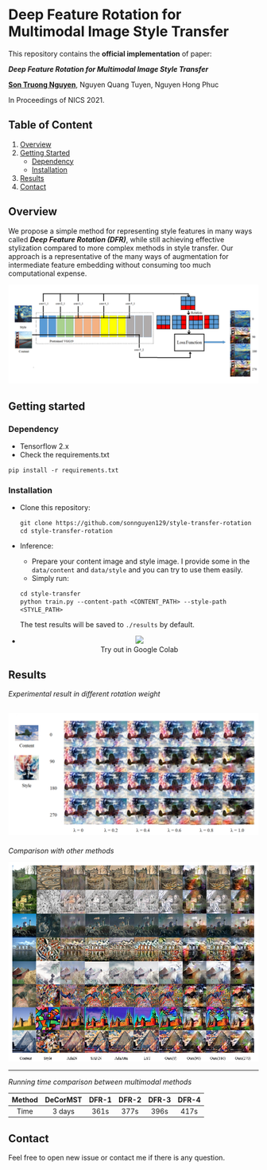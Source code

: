 # Deep Feature Rotation for Multimodal Image Style Transfer

This repository contains the **official implementation** of paper:

***Deep Feature Rotation for Multimodal Image Style Transfer***

[**Son Truong Nguyen**](https://github.com/sonnguyen129), Nguyen Quang Tuyen, Nguyen Hong Phuc

In Proceedings of NICS 2021.

## Table of Content

1. [Overview](#overview)
1. [Getting Started](#getting-started)
    - [Dependency](#dependency)
    - [Installation](#installation)
3. [Results](#results)
4. [Contact](#contact)

## Overview
We propose a simple method for representing style features in many ways called ***Deep Feature Rotation (DFR)***, while still achieving effective stylization compared to more complex methods in style transfer. Our approach is a representative of the many ways of augmentation for intermediate feature embedding without consuming too much computational expense.

![image2](./doc/model.png)

## Getting started
### Dependency
- Tensorflow 2.x
- Check the requirements.txt

```shell
pip install -r requirements.txt
```

### Installation
* Clone this repository:
    ```shell
    git clone https://github.com/sonnguyen129/style-transfer-rotation
    cd style-transfer-rotation
    ```
* Inference:
    * Prepare your content image and style image. I provide some in the ```data/content``` and ```data/style``` and you can try to use them easily.
    * Simply run: 
    
    ```shell
    cd style-transfer
    python train.py --content-path <CONTENT_PATH> --style-path <STYLE_PATH>
    ```
    
    The test results will be saved to ```./results``` by default.
    
 * <p align="center">
    <a href="https://colab.research.google.com/drive/1nmf4_YnUBq5dGGTgWeN1fYNYOSOKeQ-1?usp=sharing">
    <img src="https://colab.research.google.com/assets/colab-badge.svg"/>
    </a>
        <br>
    Try out in Google Colab
  </p>

## Results
*Experimental result in different rotation weight*

![image3](./doc/rotation_weight.png)
--------------
*Comparison with other methods*

![image4](./doc/SOTA.png)

--------------
*Running time comparison between multimodal methods*

| Method | DeCorMST  | DFR-1 | DFR-2 | DFR-3 | DFR-4 |
| :---:   | :-: | :-: | :-: | :-: | :-: | 
| Time | 3 days | 361s | 377s | 396s | 417s |

## Contact
Feel free to open new issue or contact me if there is any question.

